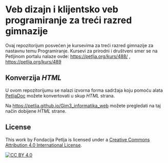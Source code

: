 # Veb dizajn i klijentsko veb programiranje za treći razred gimnazije

Ovaj repozitorijum posvećen je kursevima za treći razred gimnazije za nastavnu temu Programiranje. Kursevi za prirodni i društveni smer se na Petljinom portalu nalaze ovde: https://petlja.org/kurs/488/ , https://petlja.org/kurs/489

## Konverzija *HTML*

U ovom repozitorijumu se nalazi izvorna forma sadržaja koju pomoću alata [PetljaDoc](https://github.com/Petlja/PetljaDoc) možete konvertovati u skup *HTML* strana.

Na https://petlja.github.io/Gim3_informatika_web možete pregledati na taj način dobijene *HTML* strane.

## License

This work by Fondacija Petlja is licensed under a
[Creative Commons Attribution 4.0 International License][cc-by].

[![CC BY 4.0][cc-by-image]][cc-by]

[cc-by]: http://creativecommons.org/licenses/by/4.0/
[cc-by-image]: https://i.creativecommons.org/l/by/4.0/88x31.png
